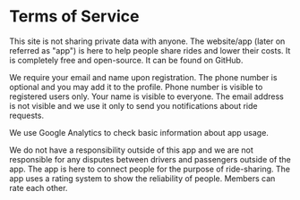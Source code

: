 # Terms of Service

This site is not sharing private data with anyone. The website/app (later on referred as "app") is here to help people
share rides and lower their costs.
It is completely free and open-source. It can be found on GitHub.

We require your email and name upon registration. The phone number is optional and you may add it to the profile. Phone
number is visible to registered users only. Your name is visible to everyone. The email address is not visible and we
use it only to send you notifications about ride requests.

We use Google Analytics to check basic information about app usage.

We do not have a responsibility outside of this app and we are not responsible for any disputes between drivers and
passengers outside of the app. The app is here to connect people for the purpose of ride-sharing. The app uses a rating
system to show the reliability of people. Members can rate each other. 
